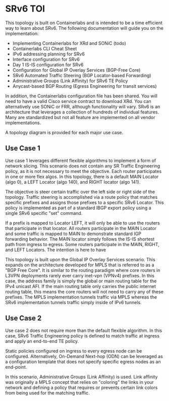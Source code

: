 # SRv6 TOI

This topology is built on Containerlabs and is intended to be a time efficient way to learn about SRv6.  The following documentation will guide you on the implementation:

- Implementing Containerlabs for XRd and SONiC (todo)
- Containerlabs CLI Cheat Sheet 
- IPv6 addressing planning for SRv6
- Interface configuration for SRv6
- Day 1 IS-IS configuration for SRv6
- Configuration for Global IP Overlay Services (BGP-Free Core)
- SRv6 Automated Traffic Steering (BGP Locator-based Forwarding)
- Administrative Groups (Link Affinity) for SRv6 TE Policy
- Anycast-based BGP Routing (Egress Engineering for transit services)

In addition, the Containerlabs configuration file has been shared.  You will need to have a valid Cisco service contract to download XRd.  You can alternatively use SONiC or FRR, although functionality will vary.  SRv6 is an architecture that leverages a collection of hundreds of individual features.  Many are standardized but not all feature are implemented on all vendor implementations.

A topology diagram is provided for each major use case.  

## Use Case 1

Use case 1 leverages different flexible algorithms to implement a form of network slicing.  This scenario does not contain any SR Traffic Engineering policy, as it is not necessary to meet the objective.  Each router participates in one or more flex algos.  In this topology, there is a default MAIN Locator (algo 0), a LEFT Locator (algo 140), and RIGHT locator (algo 141). 

The objective is steer certain traffic over the left side or right side of the topology.  Traffic steering is accomplished via a route policy that matches specific prefixes and assigns those prefixes to a specific SRv6 Locator.  This policy is implemented as part of a standard IBGP export policy using a single SRv6 specific "set" command.

If a prefix is mapped to Locator LEFT, it will only be able to use the routers that participate in that locator.  All routers participate in the MAIN Locator and some traffic is mapped to MAIN to demonstrate standard IGP forwarding behavior.  The MAIN locator simply follows the IS-IS shortest path from ingress to egress. Some routers participate in the MAIN, RIGHT, and LEFT Locators.  The intention is here to have 

This topology is built upon the Global IP Overlay Services scenario.  This expands on the architecture developed for MPLS that is referred to as a "BGP Free Core".  It is similar to the routing paradigm where core routers in L3VPN deployments rarely ever carry inet-vpn (VPNv4) prefixes.  In this case, the address family is simply the global or main routing table for the IPv4 unicast AFI.  If the main routing table only carries the public internet routing table, this means the core routers will not need to carry any of these prefixes.  The MPLS implementation tunnels traffic via MPLS whereas the SRv6 implementation tunnels traffic simply inside of IPv6 tunnels.

## Use Case 2

Use case 2 does not require more than the default flexible algorithm.  In this case, SRv6 Traffic Engineering policy is defined to match traffic at ingress and apply an end-to-end TE policy.

Static policies configured on ingress to every egress node can be configured.  Alternatively, On-Demand Next-hop (ODN) can be leveraged as a configuration template that does not specify specific egress nodes as an end-point.

In this scenario, Administrative Groups (Link Affinity) is used.  Link affinity was originally a MPLS concept that relies on "coloring" the links in your network and defining a policy that requires or prevents certain link colors from being used for the matching traffic.

